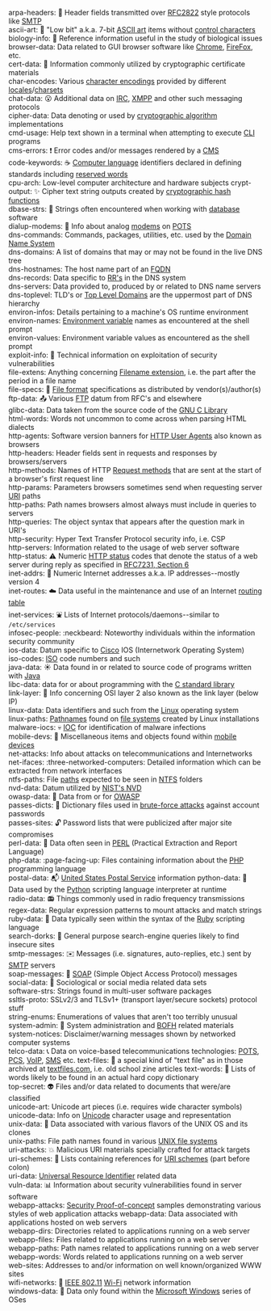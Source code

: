 arpa-headers: :email: Header fields transmitted over [RFC2822](https://tools.ietf.org/html/rfc2822) style protocols like [SMTP](https://en.wikipedia.org/wiki/Simple_Mail_Transfer_Protocol)    
ascii-art: :art: "Low bit" a.k.a. 7-bit [ASCII art](https://en.wikipedia.org/wiki/ASCII_art) items without [control characters](https://en.wikipedia.org/wiki/Control_character)  
biology-info: :microscope: Reference information useful in the study of biological issues  
browser-data: Data related to GUI browser software like [Chrome](https://www.google.com/chrome/ "Chrome Web Browser"), [FireFox](https://www.mozilla.org/en-US/firefox/new/ "Download FireFox"), etc.  
cert-data: :scroll: Information commonly utilized by cryptographic certificate materials  
char-encodes: Various [character encodings](https://www.w3.org/International/articles/definitions-characters/ "Character encodings: Essential concepts") provided by different [locales](https://en.wikipedia.org/wiki/Locale_(computer_software) "Locale (computer software)")/[charsets](https://www.w3.org/International/articles/http-charset/index "Setting the HTTP charset parameter")  
chat-data: :open_mouth: Additional data on [IRC](https://en.wikipedia.org/wiki/Internet_Relay_Chat), [XMPP](https://en.wikipedia.org/wiki/XMPP) and other such messaging protocols  
cipher-data: Data denoting or used by [cryptographic algorithm](https://en.wikipedia.org/wiki/Category:Cryptographic_algorithms) implementations  
cmd-usage: Help text shown in a terminal when attempting to execute [CLI](https://en.wikipedia.org/wiki/Command-line_interface "Command-line interface") programs  
cms-errors: :exclamation: Error codes and/or messages rendered by a [CMS](https://en.wikipedia.org/wiki/Content_management_system "Content Management System")  
code-keywords: :coffee: [Computer language](https://en.wikipedia.org/wiki/Computer_language) identifiers declared in defining standards including [reserved words](https://en.wikipedia.org/wiki/Reserved_word)  
cpu-arch: Low-level computer architecture and hardware subjects 
crypt-output: :sparkles: Cipher text string outputs created by [cryptographic hash functions](https://en.wikipedia.org/wiki/Cryptographic_hash_function)  
dbase-strs: :floppy_disk: Strings often encountered when working with [database](https://en.wikipedia.org/wiki/Database) software  
dialup-modems: :fax: Info about analog [modems](https://en.wikipedia.org/wiki/Modem) on [POTS](https://en.wikipedia.org/wiki/Plain_old_telephone_service "Plain Old Telephone Service")  
dns-commands: Commands, packages, utilities, etc. used by the [Domain Name System](https://en.wikipedia.org/wiki/Domain_Name_System)  
dns-domains: A list of domains that may or may not be found in the live DNS tree  
dns-hostnames: The host name part of an [FQDN](https://en.wikipedia.org/wiki/Fully_qualified_domain_name "Fully Qualified Domain Name")  
dns-records: Data specific to [RR's](http://www.freesoft.org/CIE/Topics/78.htm "Resource Records") in the DNS system  
dns-servers: Data provided to, produced by or related to DNS name servers  
dns-toplevel: TLD's or [Top Level Domains](https://en.wikipedia.org/wiki/Top-level_domain) are the uppermost part of DNS hierarchy  
environ-infos: Details pertaining to a machine's OS runtime environment  
environ-names: [Environment variable](https://en.wikipedia.org/wiki/Environment_variable) names as encountered at the shell prompt  
environ-values: Environment variable values as encountered as the shell prompt  
exploit-info: :8ball: Technical information on exploitation of security vulnerabilities  
file-extens: Anything concerning [Filename extension](https://en.wikipedia.org/wiki/Filename_extension), i.e. the part after the period in a file name  
file-specs: :file_folder: [File format](https://wikipedia.org/wiki/File_format) specifications as distributed by vendor(s)/author(s)  
ftp-data: :outbox_tray: Various [FTP](https://wikipedia.org/wiki/File_Transfer_Protocol "File Transfer Protocol") datum from RFC's and elsewhere  
glibc-data: Data taken from the source code of the [GNU C Library](https://gnu.org/software/libc/ "glibc")  
html-words: Words not uncommon to come across when parsing HTML dialects  
http-agents: Software version banners for [HTTP User Agents](https://wikipedia.org/wiki/User_agent#Use_in_HTTP "User agent - Use in HTTP") also known as browsers  
http-headers: Header fields sent in requests and responses by browsers/servers  
http-methods: Names of HTTP [Request methods](https://wikipedia.org/wiki/Hypertext_Transfer_Protocol#Request_methods) that are sent at the start of a browser's first request line   
http-params: Parameters browsers sometimes send when requesting server [URI](https://en.wikipedia.org/wiki/Uniform_Resource_Identifier "Uniform Resource Identifier") paths  
http-paths: Path names browsers almost always must include in queries to servers  
http-queries: The object syntax that appears after the question mark in URI's  
http-security: Hyper Text Transfer Protocol security info, i.e. CSP  
http-servers: Information related to the usage of web server software  
http-status: :warning: Numeric [HTTP status](https://httpstatuses.com) codes that denote the status of a web server during reply as specified in [RFC7231, Section 6](https://tools.ietf.org/html/rfc7231#section-6 "Response Status Codes")  
inet-addrs: :electric_plug: Numeric Internet addresses a.k.a. IP addresses--mostly version 4    
inet-routes: :cloud: Data useful in the maintenance and use of an Internet [routing table](https://wikipedia.org/wiki/Routing_table)  
inet-services: :fountain: Lists of Internet protocols/daemons--similar to `/etc/services`    
infosec-people: :neckbeard: Noteworthy individuals within the information security community    
ios-data: Datum specific to [Cisco](https://cisco.com) IOS (Internetwork Operating System)     
iso-codes: [ISO](https://iso.org "International Standardization Organization") code numbers and such    
java-data: :sunny: Data found in or related to source code of programs written with [Java](https://java.com)  
libc-data: data for or about programming with the [C standard library](https://en.wikipedia.org/wiki/C_standard_library "C standard library")  
link-layer: :paperclip: Info concerning OSI layer 2 also known as the link layer (below IP)    
linux-data: Data identifiers and such from the [Linux](https://opensource.com/resources/linux "What is Linux?") operating system    
linux-paths: [Pathnames](https://linuxsurvival.com/linux-pathnames/) found on [file systems](https://en.wikipedia.org/wiki/File_system) created by Linux installations    
malware-iocs: :skull: [IOC](https://en.wikipedia.org/wiki/Indicator_of_compromise "Indicator of Compromise") for identification of malware infections  
mobile-devs: :iphone: Miscellaneous items and objects found within [mobile devices](https://wikipedia.org/wiki/Mobile_device)  
net-attacks: Info about attacks on telecommunications and Internetworks
net-ifaces: :three-networked-computers: Detailed information which can be extracted from network interfaces    
ntfs-paths: File [paths](https://msdn.microsoft.com/library/windows/desktop/aa365247.aspx#paths) expected to be seen in [NTFS](https://wikipedia.org/wiki/NTFS "New Technology File System") folders    
nvd-data: Datum utilized by [NIST's NVD](https://nvd.nist.gov "National Vulnerability Database")  
owasp-data: :honeybee: Data from or for [OWASP](https://www.owasp.org "Open Web Application Security Project")    
passes-dicts: :key: Dictionary files used in [brute-force attacks](https://en.wikipedia.org/wiki/Brute-force_attack) against account passwords    
passes-sites: :unlock: Password lists that were publicized after major site compromises    
perl-data: :camel: Data often seen in [PERL](http://www.perl.org) (Practical Extraction and Report Language)     
php-data: :page-facing-up: Files containing information about the [PHP](http://www.php.net) programming language    
postal-data: :mailbox_with_mail: [United States Postal Service](https://www.usps.com/) information
python-data: :snake: Data used by the [Python](https://www.python.org/) scripting language interpreter at runtime    
radio-data: :radio: Things commonly used in radio frequency transmissions    
regex-data: Regular expression patterns to mount attacks and match strings    
ruby-data: :gem: Data typically seen within the syntax of the [Ruby](https://www.ruby-lang.org) scripting language    
search-dorks: :mag_right: General purpose search-engine queries likely to find insecure sites    
smtp-messages: :envelope: Messages (i.e. signatures, auto-replies, etc.) sent by [SMTP](https://en.wikipedia.org/wiki/Simple_Mail_Transfer_Protocol "Simple Mail Transfer Protocol") servers    
soap-messages: :incoming_envelope: [SOAP](https://en.wikipedia.org/wiki/SOAP "Simple Object Access Protocol") (Simple Object Access Protocol) messages  
social-data: :eyes: Sociological or social media related data sets  
software-strs: Strings found in multi-user software packages  
ssltls-proto: SSLv2/3 and TLSv1+ (transport layer/secure sockets) protocol stuff  
string-enums: Enumerations of values that aren't too terribly unusual  
system-admin: :necktie: System administration and [BOFH](https://en.wikipedia.org/wiki/Bastard_Operator_From_Hell) related materials  
system-notices: Disclaimer/warning messages shown by networked computer systems  
telco-data: :telephone_receiver: Data on voice-based telecommunications technologies: [POTS](https://en.wikipedia.org/wiki/Plain_old_telephone_service "Plain old telephone service"), [PCS](https://www.fcc.gov/wireless/bureau-divisions/mobility-division/broadband-personal-communications-service-pcs "Personal Communications Services"), [VoIP](https://en.wikipedia.org/wiki/Voice_over_IP "Voice over IP"), [SMS](https://en.wikipedia.org/wiki/SMS "Short Message Service") etc.
text-files: :pushpin: a special kind of "text file" as in those archived at [textfiles.com](https://textfiles.com), i.e. old school zine articles
text-words: :speech_balloon: Lists of words likely to be found in an actual hard copy dictionary  
top-secret: :alien: Files and/or data related to documents that were/are classified  
unicode-art: Unicode art pieces (i.e. requires wide character symbols)  
unicode-data: Info on [Unicode](https://unicode.org/ "The Unicode Consortium") character usage and representation  
unix-data: :shell: Data associated with various flavors of the UNIX OS and its clones  
unix-paths: File path names found in various [UNIX file systems](https://en.wikipedia.org/wiki/Unix_File_System)  
uri-attacks: :boom: Malicious URI materials specially crafted for attack targets  
uri-schemes: :link: Lists containing references for [URI schemes](https://www.iana.org/assignments/uri-schemes/uri-schemes.xhtml) (part before colon)    
uri-data: [Universal Resource Identifier](https://www.w3.org/Addressing/#background "Learning About URI's") related data  
vuln-data: :bar_chart: Information about security vulnerabilities found in server software  
webapp-attacks: [Security Proof-of-concept](https://wikipedia.org/wiki/Proof_of_concept#Security) samples demonstrating various styles of web application attacks
webapp-data: Data associated with applications hosted on web servers  
webapp-dirs: Directories related to applications running on a web server  
webapp-files: Files related to applications running on a web server  
webapp-paths: Path names related to applications running on a web server  
webapp-words: Words related to applications running on a web server  
web-sites: Addresses to and/or information on well known/organized WWW sites   
wifi-networks: :satellite: [IEEE 802.11](http://www.ieee802.org/11/ "The Working Group for WLAN Standards") [Wi-Fi](https://en.wikipedia.org/wiki/Wi-Fi) network information  
windows-data: :briefcase: Data only found within the [Microsoft Windows](https://en.wikipedia.org/wiki/Microsoft_Windows) series of OSes  
